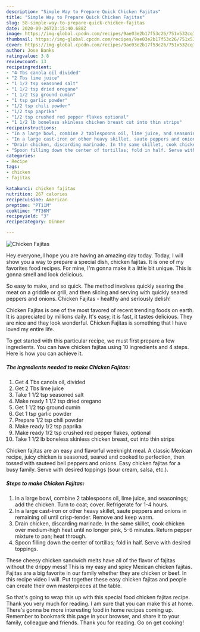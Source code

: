 ```yaml
---
description: "Simple Way to Prepare Quick Chicken Fajitas"
title: "Simple Way to Prepare Quick Chicken Fajitas"
slug: 58-simple-way-to-prepare-quick-chicken-fajitas
date: 2020-09-26T23:15:40.688Z
image: https://img-global.cpcdn.com/recipes/9ae03e2b17f53c26/751x532cq70/chicken-fajitas-recipe-main-photo.jpg
thumbnail: https://img-global.cpcdn.com/recipes/9ae03e2b17f53c26/751x532cq70/chicken-fajitas-recipe-main-photo.jpg
cover: https://img-global.cpcdn.com/recipes/9ae03e2b17f53c26/751x532cq70/chicken-fajitas-recipe-main-photo.jpg
author: Jose Banks
ratingvalue: 3.8
reviewcount: 13
recipeingredient:
- "4 Tbs canola oil divided"
- "2 Tbs lime juice"
- "1 1/2 tsp seasoned salt"
- "1 1/2 tsp dried oregano"
- "1 1/2 tsp ground cumin"
- "1 tsp garlic powder"
- "1/2 tsp chili powder"
- "1/2 tsp paprika"
- "1/2 tsp crushed red pepper flakes optional"
- "1 1/2 lb boneless skinless chicken breast cut into thin strips"
recipeinstructions:
- "In a large bowl, combine 2 tablespoons oil, lime juice, and seasonings; add the chicken. Turn to coat; cover. Refrigerate for 1-4 hours."
- "In a large cast-iron or other heavy skillet, saute peppers and onions in remaining oil until crisp-tender. Remove and keep warm."
- "Drain chicken, discarding marinade. In the same skillet, cook chicken over medium-high heat until no longer pink, 5-6 minutes. Return pepper mixture to pan; heat through."
- "Spoon filling down the center of tortillas; fold in half. Serve with desired toppings."
categories:
- Recipe
tags:
- chicken
- fajitas

katakunci: chicken fajitas 
nutrition: 267 calories
recipecuisine: American
preptime: "PT11M"
cooktime: "PT36M"
recipeyield: "3"
recipecategory: Dinner

---
```



![Chicken Fajitas](https://img-global.cpcdn.com/recipes/9ae03e2b17f53c26/751x532cq70/chicken-fajitas-recipe-main-photo.jpg)

Hey everyone, I hope you are having an amazing day today. Today, I will show you a way to prepare a special dish, chicken fajitas. It is one of my favorites food recipes. For mine, I'm gonna make it a little bit unique. This is gonna smell and look delicious.

So easy to make, and so quick. The method involves quickly searing the meat on a griddle or grill, and then slicing and serving with quickly seared peppers and onions. Chicken Fajitas - healthy and seriously delish!

Chicken Fajitas is one of the most favored of recent trending foods on earth. It is appreciated by millions daily. It's easy, it is fast, it tastes delicious. They are nice and they look wonderful. Chicken Fajitas is something that I have loved my entire life.


To get started with this particular recipe, we must first prepare a few ingredients. You can have chicken fajitas using 10 ingredients and 4 steps. Here is how you can achieve it.

<!--inarticleads1-->

##### The ingredients needed to make Chicken Fajitas:

1. Get 4 Tbs canola oil, divided
1. Get 2 Tbs lime juice
1. Take 1 1/2 tsp seasoned salt
1. Make ready 1 1/2 tsp dried oregano
1. Get 1 1/2 tsp ground cumin
1. Get 1 tsp garlic powder
1. Prepare 1/2 tsp chili powder
1. Make ready 1/2 tsp paprika
1. Make ready 1/2 tsp crushed red pepper flakes, optional
1. Take 1 1/2 lb boneless skinless chicken breast, cut into thin strips


Chicken fajitas are an easy and flavorful weeknight meal. A classic Mexican recipe, juicy chicken is seasoned, seared and cooked to perfection, then tossed with sauteed bell peppers and onions. Easy chicken fajitas for a busy family. Serve with desired toppings (sour cream, salsa, etc.). 

<!--inarticleads2-->

##### Steps to make Chicken Fajitas:

1. In a large bowl, combine 2 tablespoons oil, lime juice, and seasonings; add the chicken. Turn to coat; cover. Refrigerate for 1-4 hours.
1. In a large cast-iron or other heavy skillet, saute peppers and onions in remaining oil until crisp-tender. Remove and keep warm.
1. Drain chicken, discarding marinade. In the same skillet, cook chicken over medium-high heat until no longer pink, 5-6 minutes. Return pepper mixture to pan; heat through.
1. Spoon filling down the center of tortillas; fold in half. Serve with desired toppings.


These cheesy chicken sandwich melts have all of the flavor of fajitas without the drippy mess! This is my easy and spicy Mexican chicken fajitas. Fajitas are a big favorite in our family whether they are chicken or beef. In this recipe video I will. Put together these easy chicken fajitas and people can create their own masterpieces at the table. 

So that's going to wrap this up with this special food chicken fajitas recipe. Thank you very much for reading. I am sure that you can make this at home. There's gonna be more interesting food in home recipes coming up. Remember to bookmark this page in your browser, and share it to your family, colleague and friends. Thank you for reading. Go on get cooking!
